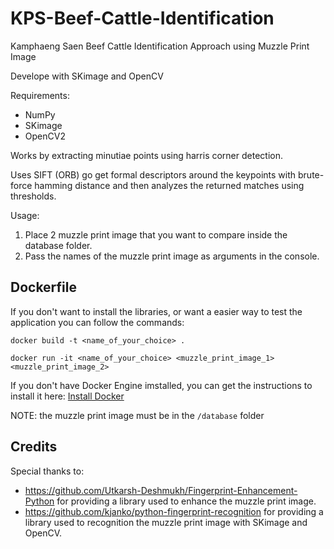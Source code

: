 # KPS-Beef-Cattle-Identification
Kamphaeng Saen Beef Cattle Identification Approach using Muzzle Print Image

Develope with SKimage and OpenCV

Requirements:
- NumPy
- SKimage
- OpenCV2


Works by extracting minutiae points using harris corner detection.

Uses SIFT (ORB) go get formal descriptors around the keypoints with brute-force hamming distance and then analyzes the returned matches using thresholds.

Usage:

1. Place 2 muzzle print image that you want to compare inside the database folder.
2. Pass the names of the muzzle print image as arguments in the console.

## Dockerfile

If you don't want to install the libraries, or want a easier way to test the application you can follow the commands:

```shell
docker build -t <name_of_your_choice> .

docker run -it <name_of_your_choice> <muzzle_print_image_1> <muzzle_print_image_2>
```

If you don't have Docker Engine imstalled, you can get the instructions to install it here: [Install Docker](https://docs.docker.com/v17.09/engine/installation/)

NOTE: the muzzle print image must be in the `/database` folder

## Credits

Special thanks to:
- https://github.com/Utkarsh-Deshmukh/Fingerprint-Enhancement-Python for providing a library used to enhance the muzzle print image.
- https://github.com/kjanko/python-fingerprint-recognition for providing a library used to recognition the muzzle print image with SKimage and OpenCV.
